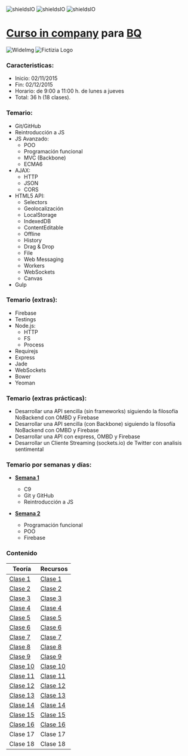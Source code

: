 ![shieldsIO](https://img.shields.io/github/issues/UlisesGascon/Curso-in-comany-BQ.svg)
![shieldsIO](https://img.shields.io/github/forks/UlisesGascon/Curso-in-comany-BQ.svg)
![shieldsIO](https://img.shields.io/github/stars/UlisesGascon/Curso-in-comany-BQ.svg)

# [Curso in company](http://www.fictizia.com/incompany/) para [BQ](http://www.nextret.net/es)

![WideImg](http://www.fictizia.com/assets/styles/styleImgs/wideBox/wideImg-formacion-empresas.png)
![Fictizia Logo](https://media.licdn.com/media/p/1/000/1ed/254/29475de.png)

### Caracteristicas:
- Inicio: 02/11/2015
- Fin: 02/12/2015
- Horario: de 9:00 a 11:00 h. de lunes a jueves
- Total: 36 h (18 clases). 


### Temario:

- Git/GitHub
- Reintroducción a JS
- JS Avanzado: 
    - POO
    - Programación funcional
    - MVC (Backbone)
    - ECMA6
- AJAX:
    - HTTP
    - JSON
    - CORS
- HTML5 API:
    - Selectors
    - Geolocalización
    - LocalStorage
    - IndexedDB
    - ContentEditable
    - Offline
    - History
    - Drag & Drop
    - File
    - Web Messaging
    - Workers
    - WebSockets
    - Canvas
- Gulp

### Temario (extras):

- Firebase
- Testings
- Node.js:
    - HTTP
    - FS
    - Process
- Requirejs
- Express
- Jade
- WebSockets
- Bower
- Yeoman

### Temario (extras prácticas):

- Desarrollar una API sencilla (sin frameworks) siguiendo la filosofía NoBackend con OMBD y Firebase
- Desarrollar una API sencilla (con Backbone) siguiendo la filosofía NoBackend con OMBD y Firebase
- Desarrollar una API con express, OMBD y Firebase
- Desarrollar un Cliente Streaming (sockets.io) de Twitter con analisis sentimental


### Temario por semanas y días:

- **[Semana 1](teoria/semana1.md)**
	- C9
	- Git y GitHub
	- Reintroducción a JS

- **[Semana 2](teoria/semana2.md)**
    - Programación funcional
    - POO
    - Firebase

### Contenido

Teoría | Recursos
------------ | -------------
[Clase 1](teoria/semana1.md)	| [Clase 1](recursos/semana1.md)
[Clase 2](teoria/semana1.md) | [Clase 2](recursos/semana1.md)
[Clase 3](teoria/semana1.md) | [Clase 3](recursos/semana1.md)
[Clase 4](teoria/semana1.md) | [Clase 4](recursos/semana1.md)
[Clase 5](teoria/semana2.md) | [Clase 5](recursos/semana2.md)
[Clase 6](teoria/semana2.md) | [Clase 6](recursos/semana2.md)
[Clase 7](teoria/semana2.md) | [Clase 7](recursos/semana2.md)
[Clase 8](teoria/semana3.md) | [Clase 8](recursos/semana3.md)
[Clase 9](teoria/semana3.md) | [Clase 9](recursos/semana3.md)
[Clase 10](teoria/semana3.md) | [Clase 10](recursos/semana3.md)
[Clase 11](teoria/semana3.md) | [Clase 11](recursos/semana3.md)
[Clase 12](teoria/semana4.md) | [Clase 12](recursos/semana4.md)
[Clase 13](teoria/semana4.md) | [Clase 13](recursos/semana4.md)
[Clase 14](teoria/semana4.md) | [Clase 14](recursos/semana4.md)
[Clase 15](teoria/semana4.md) | [Clase 15](recursos/semana4.md)
[Clase 16](teoria/dia16.md) | [Clase 16](recursos/dia16.md)
Clase 17 | Clase 17
Clase 18 | Clase 18